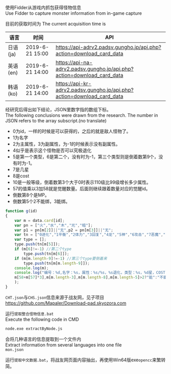 使用Fidder从游戏内抓包获得怪物信息  
Use Fidder to capture monster information from in-game capture  

目前的获取时间为
The current acquisition time is

| 语言 | 时间 | API |
| --- | --- | --- |
| 日语(ja) | 2019-6-21 15:00 | https://api-adrv2.padsv.gungho.jp/api.php?action=download_card_data |
| 英语(en) | 2019-6-21 14:00 | https://api-na-adrv2.padsv.gungho.jp/api.php?action=download_card_data |
| 韩语(ko) | 2019-6-21 14:00 | https://api-kr-adrv2.padsv.gungho.jp/api.php?action=download_card_data |

经研究后得出如下结论，JSON里数字指的数组下标。  
The following conclusions were drawn from the research. The number in JSON refers to the array subscript.(no translate)

* 0为id，一样的时候是可以获得的，之后的就是敌人怪物了。
* 1为名字
* 2为主属性，3为副属性，为-1的时候表示没有副属性。
* 4似乎是表示这个怪物是否可以究极退化
* 5是第一个类型，6是第二个，没有时为-1，第三个类型则是倒着数第9个，没有时为-1。
* 7是几星
* 8是cost
* 10是一般等级，倒着数第3个大于0时表示110级比99级增长多少属性。
* 57的值乘以3加58就是觉醒数量。后面则继续跟着数量对应的觉醒id。
* 倒数第8个是MP。
* 倒数第5个2不能绑，3能绑。

```js
function g(id)
{
	var m = data.card[id];
	var pn = ["火","水","木","光","暗"];
	var p1 = pn[m[2]]||"无",p2 = pn[m[3]]||"无";
	var tn = ["0进化","1平衡","2体力","3回复","4龙","5神","6攻击","7恶魔","8机械","9","10","11","12觉醒","13","14强化","15卖钱"];
	var type = [];
	type.push(tn[m[5]]);
	if (m[6]!=-1) //第二个type
		type.push(tn[m[6]]);
	if (m[m.length-9]!=-1) //第三个type要倒着来
		type.push(tn[m[m.length-9]]);
	console.log(m);
	console.log("编号：%d,名字：%s，属性：%s/%s，%s退化，类型：%s，%d星，COST：%d，%s个觉醒，110级增长%d%%，卖%d MP，%s当二技",m[0],m[1],p1,p2,m[4]?"可":"不可",type.join("|"),m[7],m[8],
	m[58+m[57]*3],m[m.length-3],m[m.length-8],m[m.length-5]>2?"能":"不能"
	);
}
```

`CHT.json`与`CHS.json`信息来源于战友网，见子项目 https://github.com/Mapaler/Download-pad.skyozora.com

运行`提取整合怪物信息.bat`   
Execute the following code in CMD
```bat
node.exe extractByNode.js
```
会将几种语言的信息提取到一个文件内  
Extract information from several languages into one file  
`mon.json`

运行`提取中文数据.bat`，将战友网页面内容抽出，再使用Win64版exe`opencc`来繁转简。